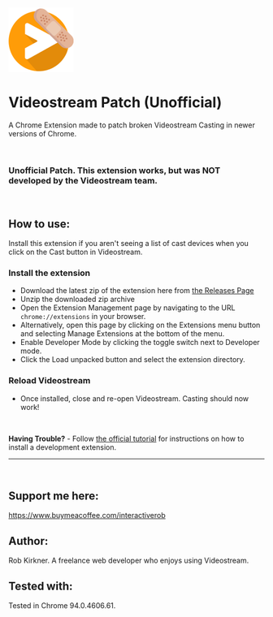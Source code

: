 <img width="128" alt="Videostream icon with a band-aid" src="https://github.com/interactiveRob/videostream-patch/blob/master/icon128.png?raw=true" />

# Videostream Patch (Unofficial)
A Chrome Extension made to patch broken Videostream Casting in newer versions of Chrome.

<br/>

### Unofficial Patch. This extension works, but was NOT developed by the Videostream team. 

<br/>

## How to use:
Install this extension if you aren't seeing a list of cast devices when you click on the Cast button in Videostream. 

### Install the extension
- Download the latest zip of the extension here from [the Releases Page](https://github.com/interactiveRob/videostream-patch/releases)
- Unzip the downloaded zip archive
- Open the Extension Management page by navigating to the URL `chrome://extensions` in your browser.
- Alternatively, open this page by clicking on the Extensions menu button and selecting Manage Extensions at the bottom of the menu.
- Enable Developer Mode by clicking the toggle switch next to Developer mode.
- Click the Load unpacked button and select the extension directory.

### Reload Videostream
- Once installed, close and re-open Videostream. Casting should now work!

<br/>

**Having Trouble?** - Follow [the official tutorial][chrome-extension-installation] for instructions on how to install a development extension.
<br/>

----- 

<br/>

## Support me here:
https://www.buymeacoffee.com/interactiverob

## Author: 
Rob Kirkner. A freelance web developer who enjoys using Videostream.

## Tested with:
Tested in Chrome 94.0.4606.61.

[chrome-extension-installation]: https://developer.chrome.com/extensions/getstarted